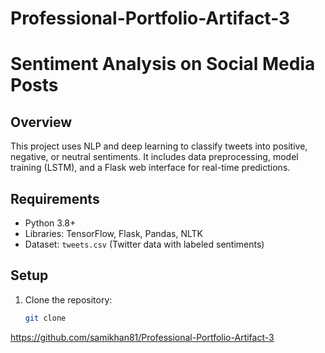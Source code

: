 # Professional-Portfolio-Artifact-3

# Sentiment Analysis on Social Media Posts

## Overview
This project uses NLP and deep learning to classify tweets into positive, negative, or neutral sentiments. It includes data preprocessing, model training (LSTM), and a Flask web interface for real-time predictions.

## Requirements
- Python 3.8+
- Libraries: TensorFlow, Flask, Pandas, NLTK
- Dataset: `tweets.csv` (Twitter data with labeled sentiments)

## Setup
1. Clone the repository:
   ```bash
   git clone 
https://github.com/samikhan81/Professional-Portfolio-Artifact-3
